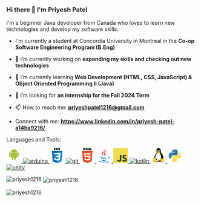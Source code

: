 ### Hi there 👋 I'm Priyesh Patel

I'm a beginner Java developer from Canada who loves to learn new technologies and develop my software skills.

- I'm currently a student at Concordia University in Montreal in the **Co-op Software Engineering Program (B.Eng)**

- 🔭 I’m currently working on **expanding my skills and checking out new technologies**

- 🌱 I’m currently learning **Web Development (HTML, CSS, JavaScript) & Object Oriented Programming II (Java)**

- 🤝 I’m looking for **an internship for the Fall 2024 Term**

- 📫 How to reach me: **priyeshpatel1216@gmail.com**

- Connect with me: **https://www.linkedin.com/in/priyesh-patel-a14ba9216/**
<p align="left">
</p>

Languages and Tools:
<p align="left"> <a href="https://developer.android.com" target="_blank" rel="noreferrer"> 
<img src="https://raw.githubusercontent.com/devicons/devicon/master/icons/android/android-original-wordmark.svg" alt="android" width="40" height="40"/> </a> 
<a href="https://www.arduino.cc/" target="_blank" rel="noreferrer"> <img src="https://cdn.worldvectorlogo.com/logos/arduino-1.svg" alt="arduino" width="40" height="40"/> </a> <a href="https://www.w3schools.com/css/" target="_blank" rel="noreferrer"> <img src="https://raw.githubusercontent.com/devicons/devicon/master/icons/css3/css3-original-wordmark.svg" alt="css3" width="40" height="40"/> </a> <a href="https://git-scm.com/" target="_blank" rel="noreferrer"> <img src="https://www.vectorlogo.zone/logos/git-scm/git-scm-icon.svg" alt="git" width="40" height="40"/> </a> <a href="https://www.w3.org/html/" target="_blank" rel="noreferrer"> <img src="https://raw.githubusercontent.com/devicons/devicon/master/icons/html5/html5-original-wordmark.svg" alt="html5" width="40" height="40"/> </a> <a href="https://www.java.com" target="_blank" rel="noreferrer"> <img src="https://raw.githubusercontent.com/devicons/devicon/master/icons/java/java-original.svg" alt="java" width="40" height="40"/> </a> <a href="https://developer.mozilla.org/en-US/docs/Web/JavaScript" target="_blank" rel="noreferrer"> <img src="https://raw.githubusercontent.com/devicons/devicon/master/icons/javascript/javascript-original.svg" alt="javascript" width="40" height="40"/> </a> <a href="https://kotlinlang.org" target="_blank" rel="noreferrer"> <img src="https://www.vectorlogo.zone/logos/kotlinlang/kotlinlang-icon.svg" alt="kotlin" width="40" height="40"/> </a> <a href="https://www.linux.org/" target="_blank" rel="noreferrer"> <img src="https://raw.githubusercontent.com/devicons/devicon/master/icons/linux/linux-original.svg" alt="linux" width="40" height="40"/> </a> <a href="https://www.python.org" target="_blank" rel="noreferrer"> <img src="https://raw.githubusercontent.com/devicons/devicon/master/icons/python/python-original.svg" alt="python" width="40" height="40"/> </a> <a href="https://unity.com/" target="_blank" rel="noreferrer"> <img src="https://www.vectorlogo.zone/logos/unity3d/unity3d-icon.svg" alt="unity" width="40" height="40"/> </a> </p>

<p><img align="left" src="https://github-readme-stats.vercel.app/api/top-langs?username=priyesh1216&show_icons=true&locale=en&layout=compact" alt="priyesh1216" /></p>

<p>&nbsp;<img align="center" src="https://github-readme-stats.vercel.app/api?username=priyesh1216&show_icons=true&locale=en" alt="priyesh1216" /></p>

<p><img align="center" src="https://github-readme-streak-stats.herokuapp.com/?user=priyesh1216&" alt="priyesh1216" /></p>

